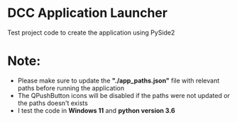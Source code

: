 # DCC Application Launcher
Test project code to create the application using PySide2

# Note:
* Please make sure to update the <b>"./app_paths.json"</b> file with relevant paths before running the application
* The QPushButton icons will be disabled if the paths were not updated or the paths doesn't exists
* I test the code in <b>Windows 11</b> and <b>python version 3.6</b> 
